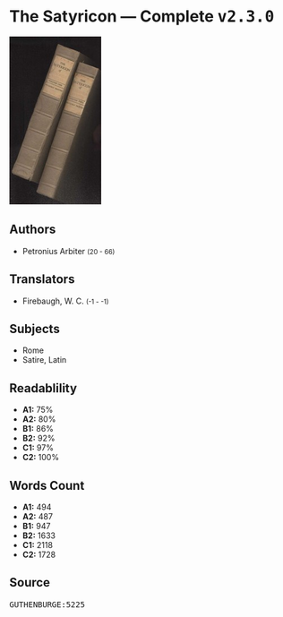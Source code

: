 # The Satyricon — Complete <kbd>v2.3.0</kbd>

![](./cover.medium.jpg "")

## Authors


 - Petronius Arbiter <small>(20 - 66)</small>

## Translators


 - Firebaugh, W. C. <small>(-1 - -1)</small>

## Subjects


 - Rome
 - Satire, Latin

## Readablility


 - **A1:** 75%
 - **A2:** 80%
 - **B1:** 86%
 - **B2:** 92%
 - **C1:** 97%
 - **C2:** 100%

## Words Count


 - **A1:** 494
 - **A2:** 487
 - **B1:** 947
 - **B2:** 1633
 - **C1:** 2118
 - **C2:** 1728

## Source


<kbd>GUTHENBURGE:5225</kbd>
